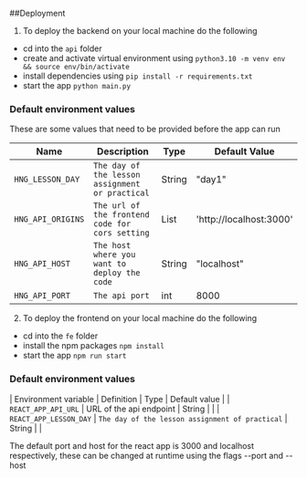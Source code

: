 ##Deployment
1. To deploy the backend on your local machine do the following
  - cd into the `api` folder
  - create and activate virtual environment using `python3.10 -m venv env && source env/bin/activate`
  - install dependencies using `pip install -r requirements.txt`
  - start the app `python main.py`

  ### Default environment values
  These are some values that need to be provided before the app can run
  
| Name                              | Description                                              | Type   | Default Value           |
|-----------------------------------|----------------------------------------------------------|--------|-------------------------|
|`HNG_LESSON_DAY`                   | `The day of the lesson assignment or practical`          | String | "day1"                  |
| `HNG_API_ORIGINS`                 | `The url of the frontend code for cors setting`          | List   | 'http://localhost:3000' |
| `HNG_API_HOST`                    | `The host where you want to deploy the code`             | String | "localhost"             |
| `HNG_API_PORT`                    | `The api port`                                           | int    | 8000                    |

2. To deploy the frontend on your local machine do the following
  - cd into the `fe` folder
  - install the npm packages `npm install`
  - start the app `npm run start`

  ### Default environment values
  | Environment variable | Definition                           | Type | Default value |
  | `REACT_APP_API_URL` | URL of the api endpoint | String | <no-defaults> |
  | `REACT_APP_LESSON_DAY` | `The day of the lesson assignment of practical` | String | <no-defaults> |
  
  The default port and host for the react app is 3000 and localhost respectively, these can be changed at runtime using the flags --port <port> and --host <host>

